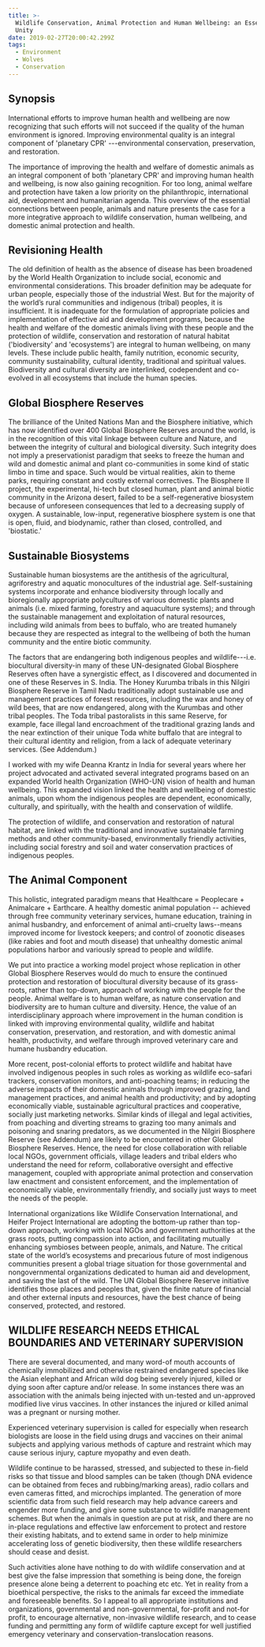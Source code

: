 ```yaml
---
title: >-
  Wildlife Conservation, Animal Protection and Human Wellbeing: an Essential
  Unity
date: 2019-02-27T20:00:42.299Z
tags:
  - Environment
  - Wolves
  - Conservation
---
```

## Synopsis

 International efforts to improve human health and wellbeing are now recognizing that such efforts will not succeed if the quality of the human environment is ignored. Improving environmental quality is an integral component of 'planetary CPR' ---environmental conservation, preservation, and restoration.

 The importance of improving the health and welfare of domestic animals as an integral component of both 'planetary CPR' and improving human health and wellbeing, is now also gaining recognition. For too long, animal welfare and protection have taken a low priority on the philanthropic, international aid, development and humanitarian agenda. This overview of the essential connections between people, animals and nature presents the case for a more integrative approach to wildlife conservation, human wellbeing, and domestic animal protection and health.

## Revisioning Health

 The old definition of health as the absence of disease has been broadened by the World Health Organization to include social, economic and environmental considerations. This broader definition may be adequate for urban people, especially those of the industrial West. But for the majority of the world’s rural communities and indigenous (tribal) peoples, it is insufficient. It is inadequate for the formulation of appropriate policies and implementation of effective aid and development programs, because the health and welfare of the domestic animals living with these people and the protection of wildlife, conservation and restoration of natural habitat ('biodiversity' and 'ecosystems') are integral to human wellbeing, on many levels. These include public health, family nutrition, economic security, community sustainability, cultural identity, traditional and spiritual values. Biodiversity and cultural diversity are interlinked, codependent and co-evolved in all ecosystems that include the human species.

## Global Biosphere Reserves

 The brilliance of the United Nations Man and the Biosphere initiative, which has now identified over 400 Global Biosphere Reserves around the world, is in the  recognition of this vital linkage between culture and Nature, and between the integrity of cultural and biological diversity.  Such integrity does not imply a preservationist paradigm that seeks to freeze the human and wild and domestic animal and plant co-communities in some kind of static limbo in time and space. Such would be virtual realities, akin to theme parks, requiring constant and costly external correctives.
 The Biosphere II project, the experimental, hi-tech but closed human, plant and animal biotic community in the Arizona desert, failed to be a self-regenerative biosystem because of unforeseen consequences that led to a decreasing supply of oxygen. A sustainable, low-input, regenerative biosphere system is one that is open, fluid, and biodynamic, rather than closed, controlled, and 'biostatic.'

## Sustainable Biosystems

 Sustainable human biosystems are the antithesis of the agricultural, agriforestry and aquatic monocultures of the industrial age. Self-sustaining systems incorporate and enhance biodiversity through locally and bioregionally appropriate polycultures of various domestic plants and animals (i.e. mixed farming, forestry and aquaculture systems); and through the sustainable management and exploitation of natural resources, including wild animals from bees to buffalo, who are treated humanely because they are respected as integral to the wellbeing of both the human community and the entire biotic community.

 The factors that are endangering both indigenous peoples and wildlife---i.e. biocultural diversity-in many of these UN-designated Global Biosphere Reserves often have a synergistic effect, as I discovered and documented in one of these Reserves in S. India. The Honey Kurumba tribals in this Nilgiri Biosphere Reserve in Tamil Nadu traditionally adopt sustainable use and management practices of forest resources, including the wax and honey of wild bees, that are now endangered, along with the Kurumbas and other tribal peoples. The Toda tribal pastoralists in this same Reserve, for example, face illegal land encroachment of the traditional grazing lands and the near extinction of their unique Toda white buffalo that are integral to their cultural identity and religion, from a lack of adequate veterinary services. (See Addendum.)

 I worked with my wife Deanna Krantz in India for several years where her project advocated and activated several integrated programs based on an expanded World health Organization (WHO-UN) vision of health and human wellbeing. This expanded vision linked the health and wellbeing of domestic animals, upon whom the indigenous peoples are dependent, economically, culturally, and spiritually, with the health and conservation of wildlife.

 The protection of wildlife, and conservation and restoration of natural habitat, are linked with the traditional and innovative sustainable farming methods and other community-based, environmentally friendly activities, including social forestry and soil and water conservation practices of indigenous peoples.

## The Animal Component

 This holistic, integrated paradigm means that  Healthcare = Peoplecare + Animalcare + Earthcare.  A healthy domestic animal population -- achieved through free community veterinary services, humane education, training in animal husbandry, and enforcement of animal anti-cruelty laws--means improved income for livestock keepers; and control of zoonotic diseases (like rabies and foot and mouth disease) that unhealthy domestic animal populations harbor and variously spread to people and wildlife.

 We put into practice a working model project whose replication in other Global Biosphere Reserves would do much to ensure the continued protection and restoration of biocultural diversity because of its grass-roots, rather than top-down, approach of working with the people for the people. Animal welfare is to human welfare, as nature conservation and biodiversity are to human culture and diversity. Hence, the value of an interdisciplinary approach where improvement in the human condition is linked with improving environmental quality, wildlife and habitat conservation, preservation, and restoration, and with domestic animal health, productivity, and welfare through improved veterinary care and humane husbandry education.

 More recent, post-colonial efforts to protect wildlife and habitat have involved indigenous peoples in such roles as working as wildlife eco-safari trackers, conservation monitors, and anti-poaching teams; in reducing the adverse impacts of their domestic animals through improved grazing, land management practices, and animal health and productivity; and by adopting economically viable, sustainable agricultural practices and cooperative, socially just marketing networks.
 Similar kinds of illegal and legal activities, from poaching and diverting streams to grazing too many animals and poisoning and snaring predators, as we documented in the Nilgiri Biosphere Reserve (see Addendum) are likely to be encountered in other Global Biosphere Reserves. Hence, the need for close collaboration with reliable local NGOs, government officials, village leaders and tribal elders who understand the need for reform, collaborative oversight and effective management, coupled with appropriate animal protection and conservation law enactment and consistent enforcement, and the implementation of economically viable, environmentally friendly, and socially just ways to meet the needs of the people.

International organizations like Wildlife Conservation International, and Heifer Project International are adopting the bottom-up rather than top-down approach, working with local NGOs and government authorities at the grass roots, putting compassion into action, and facilitating mutually enhancing symbioses between people, animals, and Nature.
The critical state of the world’s ecosystems and precarious future of most indigenous communities present a global triage situation for those governmental and nongovernmental organizations dedicated to human aid and development, and saving the last of the wild.  The UN Global Biosphere Reserve initiative identifies those places and peoples that, given the finite nature of financial and other external inputs and resources, have the best chance of being conserved, protected, and restored.

## WILDLIFE RESEARCH NEEDS ETHICAL BOUNDARIES AND VETERINARY SUPERVISION

There are several documented, and many word-of mouth accounts of chemically immobilized and otherwise restrained endangered species like the Asian elephant and African wild dog being severely injured, killed or dying soon after capture and/or release. In some instances there was an association with the animals being injected with un-tested and un-approved modified live virus vaccines. In other instances the injured or killed animal was a pregnant or nursing mother.

 Experienced veterinary supervision is called for especially when research biologists are loose in the field using drugs and vaccines on their animal subjects and applying various methods of capture and restraint which may cause serious injury, capture myopathy and even death.

Wildlife continue to be harassed, stressed, and subjected to these in-field risks so that tissue and blood samples can be taken (though DNA evidence can be obtained from feces and rubbing/marking areas), radio collars and even cameras fitted,  and microchips implanted. The generation of more scientific data from such field research may help advance careers and engender more funding, and give some substance to wildlife management schemes. But when the animals in question are put at risk, and there are no in-place regulations and effective law enforcement to protect and restore their existing habitats, and to extend same in order to help minimize accelerating loss of genetic biodiversity, then these wildlife researchers should cease and desist.

 Such activities alone have nothing to do with wildlife conservation and at best give the false impression that something is being done, the foreign presence alone being a deterrent to poaching etc etc. Yet in reality from a bioethical perspective, the risks to the animals far exceed the immediate and foreseeable benefits. So I appeal to all appropriate institutions and organizations, governmental and non-governmental, for-profit and not-for profit, to encourage alternative, non-invasive wildlife research, and to cease funding and permitting any form of wildlife capture except for well justified emergency veterinary and conservation-translocation reasons.
